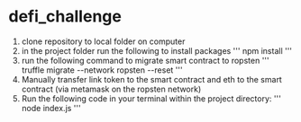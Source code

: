 # defi_challenge
1. clone repository to local folder on computer
2. in the project folder run the following to install packages 
'''
npm install
'''
3. run the following command to migrate smart contract to ropsten
'''
truffle migrate --network ropsten --reset
'''
4. Manually transfer link token to the smart contract and eth to the smart contract (via metamask on the ropsten network)
5. Run the following code in your terminal within the project directory:
'''
node index.js
'''
